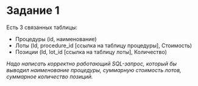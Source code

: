 # Задание 1
 
Есть 3 связанных таблицы:
* Процедуры (id, наименование)
* Лоты (Id, procedure_id [ссылка на таблицу процедуры], Стоимость)
* Позиции (Id, lot_id [ссылка на таблицу лоты], Количество)

*Надо написать корректно работающий SQL-запрос,
который бы выводил наименование процедуры, суммарную стоимость лотов, суммарное количество позиций.*
